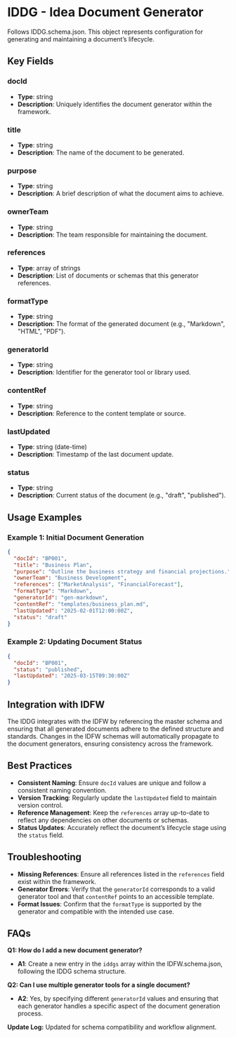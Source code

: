 # IDDG - Idea Document Generator

Follows IDDG.schema.json. This object represents configuration for generating and maintaining a document’s lifecycle.

## Key Fields

### docId
- **Type**: string
- **Description**: Uniquely identifies the document generator within the framework.

### title
- **Type**: string
- **Description**: The name of the document to be generated.

### purpose
- **Type**: string
- **Description**: A brief description of what the document aims to achieve.

### ownerTeam
- **Type**: string
- **Description**: The team responsible for maintaining the document.

### references
- **Type**: array of strings
- **Description**: List of documents or schemas that this generator references.

### formatType
- **Type**: string
- **Description**: The format of the generated document (e.g., "Markdown", "HTML", "PDF").

### generatorId
- **Type**: string
- **Description**: Identifier for the generator tool or library used.

### contentRef
- **Type**: string
- **Description**: Reference to the content template or source.

### lastUpdated
- **Type**: string (date-time)
- **Description**: Timestamp of the last document update.

### status
- **Type**: string
- **Description**: Current status of the document (e.g., "draft", "published").

## Usage Examples

### Example 1: Initial Document Generation
```json
{
  "docId": "BP001",
  "title": "Business Plan",
  "purpose": "Outline the business strategy and financial projections.",
  "ownerTeam": "Business Development",
  "references": ["MarketAnalysis", "FinancialForecast"],
  "formatType": "Markdown",
  "generatorId": "gen-markdown",
  "contentRef": "templates/business_plan.md",
  "lastUpdated": "2025-02-01T12:00:00Z",
  "status": "draft"
}
```

### Example 2: Updating Document Status
```json
{
  "docId": "BP001",
  "status": "published",
  "lastUpdated": "2025-03-15T09:30:00Z"
}
```

## Integration with IDFW

The IDDG integrates with the IDFW by referencing the master schema and ensuring that all generated documents adhere to the defined structure and standards. Changes in the IDFW schemas will automatically propagate to the document generators, ensuring consistency across the framework.

## Best Practices

- **Consistent Naming**: Ensure `docId` values are unique and follow a consistent naming convention.
- **Version Tracking**: Regularly update the `lastUpdated` field to maintain version control.
- **Reference Management**: Keep the `references` array up-to-date to reflect any dependencies on other documents or schemas.
- **Status Updates**: Accurately reflect the document’s lifecycle stage using the `status` field.

## Troubleshooting

- **Missing References**: Ensure all references listed in the `references` field exist within the framework.
- **Generator Errors**: Verify that the `generatorId` corresponds to a valid generator tool and that `contentRef` points to an accessible template.
- **Format Issues**: Confirm that the `formatType` is supported by the generator and compatible with the intended use case.

## FAQs

**Q1: How do I add a new document generator?**
- **A1**: Create a new entry in the `iddgs` array within the IDFW.schema.json, following the IDDG schema structure.

**Q2: Can I use multiple generator tools for a single document?**
- **A2**: Yes, by specifying different `generatorId` values and ensuring that each generator handles a specific aspect of the document generation process.


**Update Log:** Updated for schema compatibility and workflow alignment.